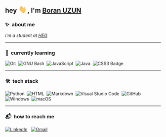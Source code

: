 ## hey <img src="https://raw.githubusercontent.com/boranuzun/boranuzun/main/img/hi.gif" width="29px">, I'm [Boran UZUN](https://www.linkedin.com/in/boranuzun/)

### ✨ &nbsp;about me

*i'm a student at [HEG](https://www.hesge.ch/heg/)*

---

### 🌱 &nbsp;currently learning

![Git](https://img.shields.io/badge/-Git-05122A?style=flat&logo=git)&nbsp;
![GNU Bash](https://img.shields.io/badge/-GNU%20Bash-05122A?style=flat&logo=GNU%20Bash)&nbsp;
![JavaScript](https://img.shields.io/badge/-JavaScript-05122A?style=flat&logo=javascript)&nbsp;
![Java](https://img.shields.io/badge/Java-05122A?style=flat&logo=openjdk)&nbsp;
![CSS3 Badge](https://img.shields.io/badge/CSS3-05122A?logo=css3&logoColor=fff&style=flat)&nbsp;

---

### 🛠 &nbsp;tech stack

![Python](https://img.shields.io/badge/-Python-05122A?style=flat&logo=python)&nbsp;
![HTML](https://img.shields.io/badge/-HTML-05122A?style=flat&logo=HTML5)&nbsp;
![Markdown](https://img.shields.io/badge/Markdown-05122A?logo=markdown&style=flat)&nbsp;
![Visual Studio Code](https://img.shields.io/badge/-Visual%20Studio%20Code-05122A?style=flat&logo=visual-studio-code&logoColor=007ACC)&nbsp;
![GitHub](https://img.shields.io/badge/-GitHub-05122A?style=flat&logo=github)&nbsp;
![Windows](https://img.shields.io/badge/Windows-05122A?logo=windows&style=flat)&nbsp;
![macOS](https://img.shields.io/badge/macOS-05122A?logo=macos&style=flat)&nbsp;

<!--
Still learning:
![Git](https://img.shields.io/badge/-Git-05122A?style=flat&logo=git)&nbsp; ![GNU Bash](https://img.shields.io/badge/-GNU%20Bash-05122A?style=flat&logo=GNU%20Bash)&nbsp; ![GitHub](https://img.shields.io/badge/-GitHub-05122A?style=flat&logo=github)&nbsp;-->

---

### 📬 &nbsp;how to reach me

<a href="https://www.linkedin.com/in/boranuzun/"><img alt="LinkedIn" src="https://img.shields.io/badge/LinkedIn-0A66C2?logo=linkedin&logoColor=fff&style=flat"/></a> &nbsp; <a href="mailto:boran.u3@gmail.com"><img alt="Gmail" src="https://img.shields.io/badge/Gmail-EA4335?logo=gmail&logoColor=fff&style=flat" /></a> &nbsp;
